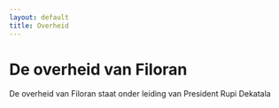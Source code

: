 ```yaml
---
layout: default
title: Overheid
---
```


# De overheid van Filoran

De overheid van Filoran staat onder leiding van President Rupi Dekatala
